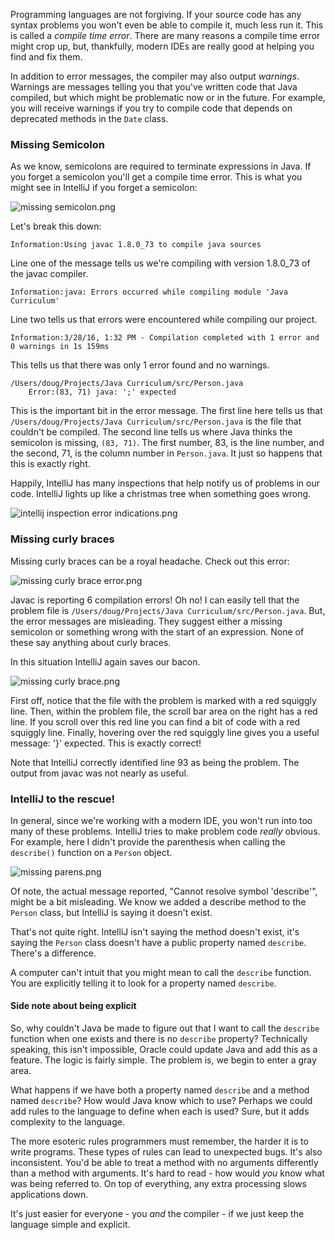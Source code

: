 Programming languages are not forgiving. If your source code has any syntax problems you won't even be able to compile it, much less run it. This is called a _compile time error_. There are many reasons a compile time error might crop up, but, thankfully, modern IDEs are really good at helping you find and fix them.

In addition to error messages, the compiler may also output _warnings_. Warnings are messages telling you that you've written code that Java compiled, but which might be problematic now or in the future. For example, you will receive warnings if you try to compile code that depends on deprecated methods in the `Date` class.

### Missing Semicolon

As we know, semicolons are required to terminate expressions in Java. If you forget a semicolon you'll get a compile time error. This is what you might see in IntelliJ if you forget a semicolon:

![missing semicolon.png](https://tiy-learn-content.s3.amazonaws.com/12864ffd-missing%20semicolon.png)

Let's break this down:

`Information:Using javac 1.8.0_73 to compile java sources`

Line one of the message tells us we're compiling with version 1.8.0_73 of the javac compiler.

`Information:java: Errors occurred while compiling module 'Java Curriculum'`

Line two tells us that errors were encountered while compiling our project.

`Information:3/28/16, 1:32 PM - Compilation completed with 1 error and 0 warnings in 1s 159ms`

This tells us that there was only 1 error found and no warnings.

```
/Users/doug/Projects/Java Curriculum/src/Person.java
	Error:(83, 71) java: ';' expected
```

This is the important bit in the error message. The first line here tells us that `/Users/doug/Projects/Java Curriculum/src/Person.java` is the file that couldn't be compiled. The second line tells us where Java thinks the semicolon is missing, `(83, 71)`. The first number, 83, is the line number, and the second, 71, is the column number in `Person.java`. It just so happens that this is exactly right. 

Happily, IntelliJ has many inspections that help notify us of problems in our code. IntelliJ lights up like a christmas tree when something goes wrong.

![intellij inspection error indications.png](https://tiy-learn-content.s3.amazonaws.com/3cb63171-intellij%20inspection%20error%20indications.png)

### Missing curly braces

Missing curly braces can be a royal headache. Check out this error:

<!-- todo: this next bit is crap. I need a clear head to write this -->

![missing curly brace  error.png](https://tiy-learn-content.s3.amazonaws.com/ec2b01e3-missing%20curly%20brace%20%20error.png)

Javac is reporting 6 compilation errors! Oh no! I can easily tell that the problem file is `/Users/doug/Projects/Java Curriculum/src/Person.java`. But, the error messages are misleading. They suggest either a missing semicolon or something wrong with the start of an expression. None of these say anything about curly braces.

In this situation IntelliJ again saves our bacon. 

![missing curly brace.png](https://tiy-learn-content.s3.amazonaws.com/5c009c68-missing%20curly%20brace.png)

First off, notice that the file with the problem is marked with a red squiggly line. Then, within the problem file, the scroll bar area on the right has a red line. If you scroll over this red line you can find a bit of code with a red squiggly line. Finally, hovering over the red squiggly line gives you a useful message: '}' expected. This is exactly correct!

Note that IntelliJ correctly identified line 93 as being the problem. The output from javac was not nearly as useful.


### IntelliJ to the rescue!

In general, since we're working with a modern IDE, you won't run into too many of these problems. IntelliJ tries to make problem code _really_ obvious. For example, here I didn't provide the parenthesis when calling  the `describe()` function on a `Person` object.

![missing parens.png](https://tiy-learn-content.s3.amazonaws.com/6c0dd9dd-missing%20parens.png)

Of note, the actual message reported, "Cannot resolve symbol 'describe'", might be a bit misleading. We know we added a describe method to the `Person` class, but IntelliJ is saying it doesn't exist. 

That's not quite right. IntelliJ isn't saying the method doesn't exist, it's saying the `Person` class doesn't have a public property named `describe`. There's a difference. 

A computer can't intuit that you might mean to call the `describe` function. You are explicitly telling it to look for a property named `describe`. 

#### Side note about being explicit 

So, why couldn't Java be made to figure out that I want to call the `describe` function when one exists and there is no `describe` property? Technically speaking, this isn't impossible, Oracle could update Java and add this as a feature. The logic is fairly simple. The problem is, we begin to enter a gray area. 

What happens if we have both a property named `describe` and a method named `describe`? How would Java know which to use? Perhaps we could add rules to the language to define when each is used? Sure, but it adds complexity to the language. 

The more esoteric rules  programmers must remember, the harder it is to write programs. These types of rules can lead to unexpected bugs. It's also inconsistent. You'd be able to treat a method with no arguments differently than a method with arguments. It's hard to read - how would _you_ know what was being referred to. On top of everything, any extra processing slows applications down.

It's just easier for everyone - you _and_ the compiler - if we just keep the language simple and explicit. 
